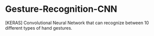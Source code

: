 # Gesture-Recognition-CNN
[KERAS] Convolutional Neural Network that can recognize between 10 different types of hand gestures.
